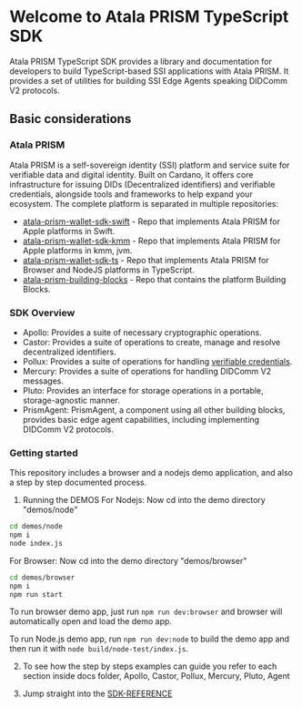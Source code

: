 # Welcome to Atala PRISM TypeScript SDK

Atala PRISM TypeScript SDK provides a library and documentation for developers to build 
TypeScript-based SSI applications with Atala PRISM. It provides a set of 
utilities for building SSI Edge Agents speaking DIDComm V2 protocols. 

## Basic considerations

### Atala PRISM

Atala PRISM is a self-sovereign identity (SSI) platform and service suite for 
verifiable data and digital identity. Built on Cardano, it offers core 
infrastructure for issuing DIDs (Decentralized identifiers) and verifiable 
credentials, alongside tools and frameworks to help expand your ecosystem.
The complete platform is separated in multiple repositories:

* [atala-prism-wallet-sdk-swift](https://github.com/input-output-hk/atala-prism-wallet-sdk-swift) - Repo that implements Atala PRISM for Apple platforms in Swift.
* [atala-prism-wallet-sdk-kmm](https://github.com/input-output-hk/atala-prism-wallet-sdk-kmm) - Repo that implements Atala PRISM for Apple platforms in kmm, jvm.
* [atala-prism-wallet-sdk-ts](https://github.com/input-output-hk/atala-prism-wallet-sdk-ts) - Repo that implements Atala PRISM for Browser and NodeJS platforms in TypeScript.
* [atala-prism-building-blocks](https://github.com/input-output-hk/atala-prism-building-blocks) - Repo that contains the platform Building Blocks.


### SDK Overview
* Apollo: Provides a suite of necessary cryptographic operations.
* Castor: Provides a suite of operations to create, manage and resolve decentralized identifiers.
* Pollux: Provides a suite of operations for handling [verifiable credentials](https://github.com/input-output-hk/atala-prism-docs/blob/main/documentation/docs/concepts/glossary.md#verifiable-credentials).
* Mercury: Provides a suite of operations for handling DIDComm V2 messages.
* Pluto: Provides an interface for storage operations in a portable, storage-agnostic manner.
* PrismAgent: PrismAgent, a component using all other building blocks, provides basic edge agent capabilities, including implementing DIDComm V2 protocols.

### Getting started
This repository includes a browser and a nodejs demo application, and also a step by step documented process.

1. Running the DEMOS
For Nodejs:
Now cd into the demo directory "demos/node"
```bash
cd demos/node
npm i
node index.js
```

For Browser:
Now cd into the demo directory "demos/browser"
```bash
cd demos/browser
npm i
npm run start
```

To run browser demo app, just run `npm run dev:browser` and browser will automatically open and load the demo app.

To run Node.js demo app, run `npm run dev:node` to build the demo app and then run it with `node build/node-test/index.js`.


2. To see how the step by steps examples can guide you refer to each section inside docs folder, Apollo, Castor, Pollux, Mercury, Pluto, Agent

3. Jump straight into the [SDK-REFERENCE](modules.html)


